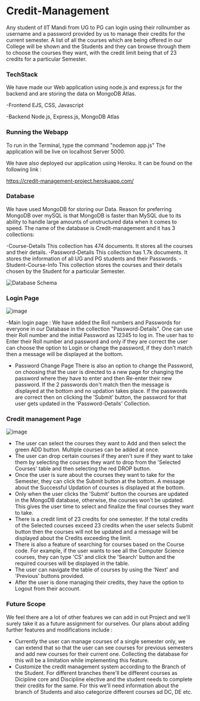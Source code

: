 # Credit-Management

Any student of IIT Mandi from UG to PG can login using their rollnumber as username and a password provided by us to manage their credits for the current semester. A list of all the courses which are
being offered in our College will be shown and the Students and they can browse through them to choose the courses they want, with the credit limit being that of 23 credits for a particular Semester.

### TechStack
We have made our Web application using node.js and express.js for the backend and are storing the data on MongoDB Atlas.

-Frontend
EJS, CSS, Javascript

-Backend
Node.js, Express.js, MongoDB Atlas

### Running the Webapp
To run in the Terminal, type the command "nodemon app.js" 
The application will be live on localhost Server 5000.

We have also deployed our application using Heroku. It can be found on the following link : 

https://credit-management-project.herokuapp.com/

### Database
We have used MongoDB for storing our Data. Reason for preferring MongoDB over mySQL is that MongoDB is faster than MySQL due to its ability to handle large amounts of unstructured data when it comes to speed. The name of the database is Credit-management and it has 3 collections:

-Course-Details
This collection has 474 documents. It stores all the courses and their details. 
-Password-Details
This collection has 1.7k documents. It stores the information of all UG and PG students and their Passwords. 
-Student-Course-Info
This collection stores the courses and their details chosen by the Student for a particular Semester.

![Database Schema](https://github.com/mrharish02/usercontent/blob/main/schema.jpeg)

### Login Page
![image](https://github.com/mrharish02/usercontent/blob/main/Login.png)

-Main login page :
We have added the Roll numbers and Passwords for everyone in our Database in the collection "Password-Details". One can use their Roll number and the initial Password as 12345 to log in.
The user has to Enter their Roll number and password and only if they are correct the user can choose the option to Login or change the password, if they don't match then a message will be displayed at the bottom.

- Password Change Page
There is also an option to change the Password, on choosing that the user is directed to a new page for changing the password where they have to enter and then Re-enter their new password. If the 2 passwords don't match then the message is displayed at the bottom and no updation takes place. If the passwords are correct then on clicking the 'Submit' button, the password for that user gets updated in the 'Password-Details' Collection.

### Credit management Page
![image](https://github.com/mrharish02/usercontent/blob/main/Details.png)

- The user can select the courses they want to Add and then select the green ADD button. Multiple courses can be added at once.
- The user can drop certain courses if they aren't sure if they want to take them by selecting the courses they want to drop from the 'Selected Courses' table and then selecting the red DROP button.
- Once the user is sure about the courses they want to take for the Semester, they can click the Submit button at the bottom. A message about the Successful Updation of courses is displayed at the bottom. 
- Only when the user clicks the 'Submit' button the courses are updated in the MongoDB database, otherwise, the courses won't be updated. This gives the user time to select and finalize the final courses they want to take.
- There is a credit limit of 23 credits for one semester. If the total credits of the Selected courses exceed 23 credits when the user selects Submit button then the courses will not be updated and a message will be displayed about the Credits exceeding the limit.
- There is also a feature of searching for courses based on the Course code. For example, if the user wants to see all the Computer Science courses, they can type 'CS' and click the 'Search' button and the required courses will be displayed in the table.
- The user can navigate the table of courses by using the 'Next' and 'Previous' buttons provided.
- After the user is done managing their credits, they have the option to Logout from their account.

### Future Scope
We feel there are a lot of other features we can add in out Project and we'll surely take it as a future assignment for ourselves. Our plans about adding further features and modifications include :
- Currently the user can manage courses of a single semester only, we can extend that so that the user can see courses for previous semesters and add new courses for their current one. Collecting the database for this will be a limitation while implementing this feature.
- Customize the credit management system according to the Branch of the Student. For different branches there'll be different courses as Dicipline core and Discipline elective and the student needs to complete their credits for the same. For this we'll need information about the branch of Students and also categorize different courses ad DC, DE etc.
